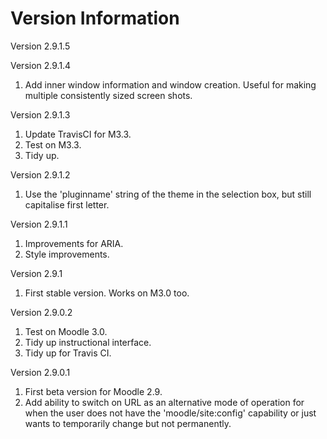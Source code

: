 Version Information
===================
Version 2.9.1.5

Version 2.9.1.4
  1. Add inner window information and window creation.  Useful for making multiple consistently sized screen shots.

Version 2.9.1.3
  1. Update TravisCI for M3.3.
  2. Test on M3.3.
  3. Tidy up.

Version 2.9.1.2
  1. Use the 'pluginname' string of the theme in the selection box, but still capitalise first letter.

Version 2.9.1.1
  1. Improvements for ARIA.
  2. Style improvements.

Version 2.9.1
  1. First stable version.  Works on M3.0 too.

Version 2.9.0.2
  1. Test on Moodle 3.0.
  2. Tidy up instructional interface.
  3. Tidy up for Travis CI.

Version 2.9.0.1
  1. First beta version for Moodle 2.9.
  2. Add ability to switch on URL as an alternative mode of operation for when the user does not have the 'moodle/site:config'
     capability or just wants to temporarily change but not permanently.
